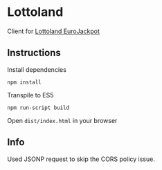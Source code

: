 # Lottoland

Client for [Lottoland EuroJackpot](https://www.lottoland.com/en/eurojackpot/results-winning-numbers)

## Instructions
Install dependencies
```
npm install
```
Transpile to ES5
```
npm run-script build
```
Open `dist/index.html` in your browser

## Info
Used JSONP request to skip the CORS policy issue.
